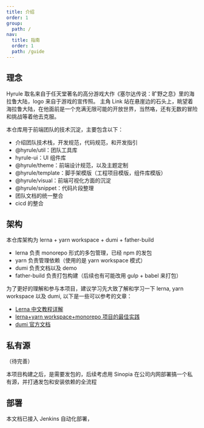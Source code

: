 ```yaml
---
title: 介绍
order: 1
group:
  path: /
nav:
  title: 指南
  order: 1
  path: /guide
---
```


## 理念

Hyrule 取名来自于任天堂著名的高分游戏大作《塞尔达传说：旷野之息》里的海拉鲁大陆，logo 来自于游戏的宣传照。 主角 Link 站在悬崖边的石头上，眺望着海拉鲁大陆，在他面前是一个充满无限可能的开放世界，当然咯，还有无数的冒险和挑战等着他去克服。

本仓库用于前端团队的技术沉淀，主要包含以下：

- 介绍团队技术栈，开发规范，代码规范，和开发指引
- @hyrule/util：团队工具库
- hyrule-ui：UI 组件库
- @hyrule/theme：前端设计规范，以及主题定制
- @hyrule/template：脚手架模版（工程项目模版，组件库模版）
- @hyrule/visual：前端可视化方面的沉淀
- @hyrule/snippet：代码片段整理
- 团队文档的统一整合
- cicd 的整合

## 架构

本仓库架构为 lerna + yarn workspace + dumi + father-build

- lerna 负责 monorepo 形式的多包管理，已经 npm 的发包
- yarn 负责管理依赖（使用的是 yarn workspace 模式）
- dumi 负责文档以及 demo
- father-build 负责打包构建（后续也有可能改用 gulp + babel 来打包）

为了更好的理解和参与本项目，建议学习先大致了解和学习一下 lerna, yarn workspace 以及 dumi, 以下是一些可以参考的文章：

- [Lerna 中文教程详解](https://segmentfault.com/a/1190000019350611)
- [lerna+yarn workspace+monorepo 项目的最佳实践](https://juejin.im/post/6844903918279852046)
- [dumi 官方文档](https://d.umijs.org/zh-CN)

## 私有源

（待完善）

本项目构建之后，是需要发包的，后续考虑用 Sinopia 在公司内网部署搞一个私有源，并打通发包和安装依赖的全流程

## 部署

本文档已接入 Jenkins 自动化部署，
